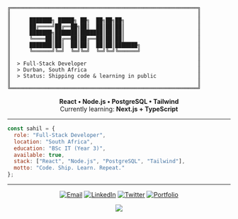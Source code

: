 ```ascii
╔═══════════════════════════════════════════════════════════╗
║                                                           ║
║      ███████╗ █████╗ ██╗  ██╗██╗██╗                       ║
║      ██╔════╝██╔══██╗██║  ██║██║██║                       ║
║      ███████╗███████║███████║██║██║                       ║
║      ╚════██║██╔══██║██╔══██║██║██║                       ║
║      ███████║██║  ██║██║  ██║██║███████╗                  ║
║      ╚══════╝╚═╝  ╚═╝╚═╝  ╚═╝╚═╝╚══════╝                  ║
║                                                           ║
║  > Full-Stack Developer                                   ║
║  > Durban, South Africa                                   ║
║  > Status: Shipping code & learning in public             ║
║                                                           ║
╚═══════════════════════════════════════════════════════════╝
```

<div align="center">

**React • Node.js • PostgreSQL • Tailwind**  
Currently learning: **Next.js + TypeScript**

</div>

---

```javascript
const sahil = {
  role: "Full-Stack Developer",
  location: "South Africa",
  education: "BSc IT (Year 3)",
  available: true,
  stack: ["React", "Node.js", "PostgreSQL", "Tailwind"],
  motto: "Code. Ship. Learn. Repeat."
};
```

---

<div align="center">

[![Email](https://img.shields.io/badge/Email-D14836?style=for-the-badge&logo=gmail&logoColor=white)](mailto:jadasahil786@gmail.com)
[![LinkedIn](https://img.shields.io/badge/LinkedIn-0077B5?style=for-the-badge&logo=linkedin&logoColor=white)](https://linkedin.com/in/sahiljada)
[![Twitter](https://img.shields.io/badge/X-000000?style=for-the-badge&logo=x&logoColor=white)](https://twitter.com/sxhilow)
[![Portfolio](https://img.shields.io/badge/Portfolio-00C7B7?style=for-the-badge&logo=vercel&logoColor=white)](https://sxhilx.vercel.app)

![](https://komarev.com/ghpvc/?username=YOUR_GITHUB_USERNAME&color=00C7B7&style=flat-square)

</div>
